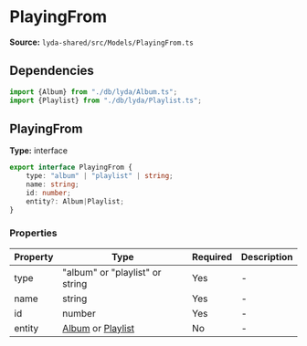 # PlayingFrom

**Source:** `lyda-shared/src/Models/PlayingFrom.ts`

## Dependencies

```typescript
import {Album} from "./db/lyda/Album.ts";
import {Playlist} from "./db/lyda/Playlist.ts";
```

## PlayingFrom

**Type:** interface

```typescript
export interface PlayingFrom {
    type: "album" | "playlist" | string;
    name: string;
    id: number;
    entity?: Album|Playlist;
}
```

### Properties

| Property | Type | Required | Description |
|----------|------|----------|-------------|
| type | "album" or "playlist" or string | Yes | - |
| name | string | Yes | - |
| id | number | Yes | - |
| entity | [Album](/api/data-models/Models/db/lyda/Album) or [Playlist](/api/data-models/Models/db/lyda/Playlist) | No | - |


